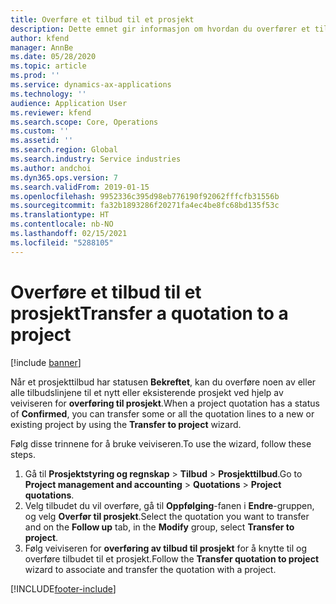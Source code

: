 ```yaml
---
title: Overføre et tilbud til et prosjekt
description: Dette emnet gir informasjon om hvordan du overfører et tilbud til et nytt eller eksisterende prosjekt.
author: kfend
manager: AnnBe
ms.date: 05/28/2020
ms.topic: article
ms.prod: ''
ms.service: dynamics-ax-applications
ms.technology: ''
audience: Application User
ms.reviewer: kfend
ms.search.scope: Core, Operations
ms.custom: ''
ms.assetid: ''
ms.search.region: Global
ms.search.industry: Service industries
ms.author: andchoi
ms.dyn365.ops.version: 7
ms.search.validFrom: 2019-01-15
ms.openlocfilehash: 9952336c395d98eb776190f92062fffcfb31556b
ms.sourcegitcommit: fa32b1893286f20271fa4ec4be8fc68bd135f53c
ms.translationtype: HT
ms.contentlocale: nb-NO
ms.lasthandoff: 02/15/2021
ms.locfileid: "5288105"
---
```

# <a name="transfer-a-quotation-to-a-project"></a><span data-ttu-id="137f5-103">Overføre et tilbud til et prosjekt</span><span class="sxs-lookup"><span data-stu-id="137f5-103">Transfer a quotation to a project</span></span>

[!include [banner](../includes/banner.md)]

<span data-ttu-id="137f5-104">Når et prosjekttilbud har statusen **Bekreftet**, kan du overføre noen av eller alle tilbudslinjene til et nytt eller eksisterende prosjekt ved hjelp av veiviseren for **overføring til prosjekt**.</span><span class="sxs-lookup"><span data-stu-id="137f5-104">When a project quotation has a status of **Confirmed**, you can transfer some or all the quotation lines to a new or existing project by using the **Transfer to project** wizard.</span></span> 

<span data-ttu-id="137f5-105">Følg disse trinnene for å bruke veiviseren.</span><span class="sxs-lookup"><span data-stu-id="137f5-105">To use the wizard, follow these steps.</span></span>

1. <span data-ttu-id="137f5-106">Gå til **Prosjektstyring og regnskap** > **Tilbud** > **Prosjekttilbud**.</span><span class="sxs-lookup"><span data-stu-id="137f5-106">Go to **Project management and accounting** > **Quotations** > **Project quotations**.</span></span>
2. <span data-ttu-id="137f5-107">Velg tilbudet du vil overføre, gå til **Oppfølging**-fanen i **Endre**-gruppen, og velg **Overfør til prosjekt**.</span><span class="sxs-lookup"><span data-stu-id="137f5-107">Select the quotation you want to transfer and on the **Follow up** tab, in the **Modify** group, select **Transfer to project**.</span></span>
3. <span data-ttu-id="137f5-108">Følg veiviseren for **overføring av tilbud til prosjekt** for å knytte til og overføre tilbudet til et prosjekt.</span><span class="sxs-lookup"><span data-stu-id="137f5-108">Follow the **Transfer quotation to project** wizard to associate and transfer the quotation with a project.</span></span>


[!INCLUDE[footer-include](../includes/footer-banner.md)]